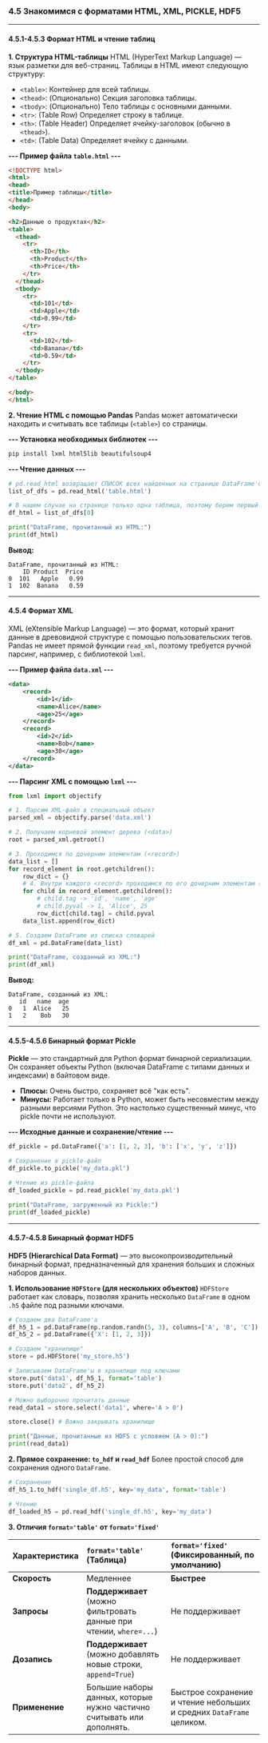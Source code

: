 ### 4.5 Знакомимся с форматами HTML, XML, PICKLE, HDF5

---
#### 4.5.1-4.5.3 Формат HTML и чтение таблиц

**1. Структура HTML-таблицы**
HTML (HyperText Markup Language) — язык разметки для веб-страниц. Таблицы в HTML имеют следующую структуру:
*   `<table>`: Контейнер для всей таблицы.
*   `<thead>`: (Опционально) Секция заголовка таблицы.
*   `<tbody>`: (Опционально) Тело таблицы с основными данными.
*   `<tr>`: (Table Row) Определяет строку в таблице.
*   `<th>`: (Table Header) Определяет ячейку-заголовок (обычно в `<thead>`).
*   `<td>`: (Table Data) Определяет ячейку с данными.

**--- Пример файла `table.html` ---**
```html
<!DOCTYPE html>
<html>
<head>
<title>Пример таблицы</title>
</head>
<body>

<h2>Данные о продуктах</h2>
<table>
  <thead>
    <tr>
      <th>ID</th>
      <th>Product</th>
      <th>Price</th>
    </tr>
  </thead>
  <tbody>
    <tr>
      <td>101</td>
      <td>Apple</td>
      <td>0.99</td>
    </tr>
    <tr>
      <td>102</td>
      <td>Banana</td>
      <td>0.59</td>
    </tr>
  </tbody>
</table>

</body>
</html>
```

**2. Чтение HTML с помощью Pandas**
Pandas может автоматически находить и считывать все таблицы (`<table>`) со страницы.

**--- Установка необходимых библиотек ---**
```bash
pip install lxml html5lib beautifulsoup4
```
**--- Чтение данных ---**
```python
# pd.read_html возвращает СПИСОК всех найденных на странице DataFrame'ов
list_of_dfs = pd.read_html('table.html')

# В нашем случае на странице только одна таблица, поэтому берем первый элемент
df_html = list_of_dfs[0]

print("DataFrame, прочитанный из HTML:")
print(df_html)
```
**Вывод:**
```
DataFrame, прочитанный из HTML:
    ID Product  Price
0  101   Apple   0.99
1  102  Banana   0.59
```
---
#### 4.5.4 Формат XML

XML (eXtensible Markup Language) — это формат, который хранит данные в древовидной структуре с помощью пользовательских тегов. Pandas не имеет прямой функции `read_xml`, поэтому требуется ручной парсинг, например, с библиотекой `lxml`.

**--- Пример файла `data.xml` ---**
```xml
<data>
    <record>
        <id>1</id>
        <name>Alice</name>
        <age>25</age>
    </record>
    <record>
        <id>2</id>
        <name>Bob</name>
        <age>30</age>
    </record>
</data>
```
**--- Парсинг XML с помощью `lxml` ---**
```python
from lxml import objectify

# 1. Парсим XML-файл в специальный объект
parsed_xml = objectify.parse('data.xml')

# 2. Получаем корневой элемент дерева (<data>)
root = parsed_xml.getroot()

# 3. Проходимся по дочерним элементам (<record>)
data_list = []
for record_element in root.getchildren():
    row_dict = {}
    # 4. Внутри каждого <record> проходимся по его дочерним элементам (<id>, <name>, <age>)
    for child in record_element.getchildren():
        # child.tag -> 'id', 'name', 'age'
        # child.pyval -> 1, 'Alice', 25
        row_dict[child.tag] = child.pyval
    data_list.append(row_dict)

# 5. Создаем DataFrame из списка словарей
df_xml = pd.DataFrame(data_list)

print("DataFrame, созданный из XML:")
print(df_xml)
```
**Вывод:**
```
DataFrame, созданный из XML:
   id   name  age
0   1  Alice   25
1   2    Bob   30
```
---
#### 4.5.5-4.5.6 Бинарный формат Pickle

**Pickle** — это стандартный для Python формат бинарной сериализации. Он сохраняет объекты Python (включая DataFrame с типами данных и индексами) в байтовом виде.
*   **Плюсы:** Очень быстро, сохраняет всё "как есть".
*   **Минусы:** Работает только в Python, может быть несовместим между разными версиями Python. Это настолько существенный минус, что pickle почти не используют.

**--- Исходные данные и сохранение/чтение ---**
```python
df_pickle = pd.DataFrame({'a': [1, 2, 3], 'b': ['x', 'y', 'z']})

# Сохранение в pickle-файл
df_pickle.to_pickle('my_data.pkl')

# Чтение из pickle-файла
df_loaded_pickle = pd.read_pickle('my_data.pkl')

print("DataFrame, загруженный из Pickle:")
print(df_loaded_pickle)
```
---
#### 4.5.7-4.5.8 Бинарный формат HDF5

**HDF5 (Hierarchical Data Format)** — это высокопроизводительный бинарный формат, предназначенный для хранения больших и сложных наборов данных.

**1. Использование `HDFStore` (для нескольких объектов)**
`HDFStore` работает как словарь, позволяя хранить несколько `DataFrame` в одном `.h5` файле под разными ключами.

```python
# Создаем два DataFrame'а
df_h5_1 = pd.DataFrame(np.random.randn(5, 3), columns=['A', 'B', 'C'])
df_h5_2 = pd.DataFrame({'X': [1, 2, 3]})

# Создаем "хранилище"
store = pd.HDFStore('my_store.h5')

# Записываем DataFrame'ы в хранилище под ключами
store.put('data1', df_h5_1, format='table')
store.put('data2', df_h5_2)

# Можно выборочно прочитать данные
read_data1 = store.select('data1', where='A > 0')

store.close() # Важно закрывать хранилище

print("Данные, прочитанные из HDF5 с условием (A > 0):")
print(read_data1)
```

**2. Прямое сохранение: `to_hdf` и `read_hdf`**
Более простой способ для сохранения одного `DataFrame`.

```python
# Сохранение
df_h5_1.to_hdf('single_df.h5', key='my_data', format='table')

# Чтение
df_loaded_h5 = pd.read_hdf('single_df.h5', key='my_data')
```

**3. Отличия `format='table'` от `format='fixed'`**

| Характеристика | `format='table'` (Таблица) | `format='fixed'` (Фиксированный, по умолчанию) |
| :--- | :--- | :--- |
| **Скорость** | Медленнее | **Быстрее** |
| **Запросы** | **Поддерживает** (можно фильтровать данные при чтении, `where=...`) | Не поддерживает |
| **Дозапись** | **Поддерживает** (можно добавлять новые строки, `append=True`) | Не поддерживает |
| **Применение** | Большие наборы данных, которые нужно частично считывать или дополнять. | Быстрое сохранение и чтение небольших и средних `DataFrame` целиком. |
